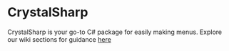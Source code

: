 # CrystalSharp

CrystalSharp is your go-to C# package for easily making menus. Explore our wiki sections for guidance [here](https://github.com/natesworks/crystalsharp/wiki)
